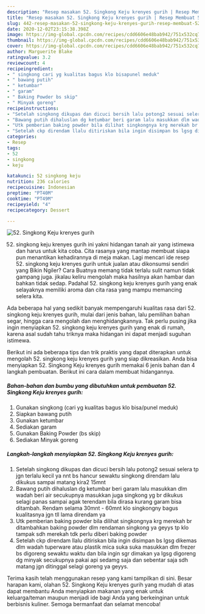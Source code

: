 ```yaml
---
description: "Resep masakan 52. Singkong Keju krenyes gurih | Resep Membuat 52. Singkong Keju krenyes gurih Yang Sedap"
title: "Resep masakan 52. Singkong Keju krenyes gurih | Resep Membuat 52. Singkong Keju krenyes gurih Yang Sedap"
slug: 442-resep-masakan-52-singkong-keju-krenyes-gurih-resep-membuat-52-singkong-keju-krenyes-gurih-yang-sedap
date: 2020-12-02T23:15:38.398Z
image: https://img-global.cpcdn.com/recipes/cdd6606e48bab942/751x532cq70/52-singkong-keju-krenyes-gurih-foto-resep-utama.jpg
thumbnail: https://img-global.cpcdn.com/recipes/cdd6606e48bab942/751x532cq70/52-singkong-keju-krenyes-gurih-foto-resep-utama.jpg
cover: https://img-global.cpcdn.com/recipes/cdd6606e48bab942/751x532cq70/52-singkong-keju-krenyes-gurih-foto-resep-utama.jpg
author: Marguerite Blake
ratingvalue: 3.2
reviewcount: 4
recipeingredient:
- " singkong cari yg kualitas bagus klo bisapunel meduk"
- " bawang putih"
- " ketumbar"
- " garam"
- " Baking Powder bs skip"
- " Minyak goreng"
recipeinstructions:
- "Setelah singkong dikupas dan dicuci bersih lalu potong2 sesuai selera tp jgn terlalu kecil ya nnt bs hancur sewaktu singkong direndam lalu dikukus sampai matang kira2 15mnt"
- "Bawang putih dihaluslan dg ketumbar beri garam lalu masukkan dlm wadah beri air secukupnya masukkan juga singkong yg br dikukus selagi panas sampai agak terendam bila dirasa kurang garam bisa ditambah. Rendam selama 30mnt - 60mnt klo singkongny bagus kualitasnya jgn tll lama direndam ya"
- "Utk pemberian baking powder bila dilihat singkongnya krg merekah br ditambahkan baking powder dlm rendaman singkong ya geyys tp klo tampak sdh merekah tdk perlu diberi baking powder"
- "Setelah ckp direndam llalu ditiriskan bila ingin disimpan bs lgsg dikemas dlm wadah tuperware atau plastik mica suka suka masukkan dlm frezer bs digoreng sewaktu waktu dan bila ingin sgr dimakan ya lgsg digoreng dg minyak secukupnya pakai api sedamg saja dan sebentar saja sdh matang jgn ditinggal selagi goreng ya geyys."
categories:
- Resep
tags:
- 52
- singkong
- keju

katakunci: 52 singkong keju 
nutrition: 236 calories
recipecuisine: Indonesian
preptime: "PT40M"
cooktime: "PT49M"
recipeyield: "4"
recipecategory: Dessert

---
```



![52. Singkong Keju krenyes gurih](https://img-global.cpcdn.com/recipes/cdd6606e48bab942/751x532cq70/52-singkong-keju-krenyes-gurih-foto-resep-utama.jpg)


52. singkong keju krenyes gurih ini yakni hidangan tanah air yang istimewa dan harus untuk kita coba. Cita rasanya yang mantap membuat siapa pun menantikan kehadirannya di meja makan.
Lagi mencari ide resep 52. singkong keju krenyes gurih untuk jualan atau dikonsumsi sendiri yang Bikin Ngiler? Cara Buatnya memang tidak terlalu sulit namun tidak gampang juga. jikalau keliru mengolah maka hasilnya akan hambar dan bahkan tidak sedap. Padahal 52. singkong keju krenyes gurih yang enak selayaknya memiliki aroma dan cita rasa yang mampu memancing selera kita.

Ada beberapa hal yang sedikit banyak mempengaruhi kualitas rasa dari 52. singkong keju krenyes gurih, mulai dari jenis bahan, lalu pemilihan bahan segar, hingga cara mengolah dan menghidangkannya. Tak perlu pusing jika ingin menyiapkan 52. singkong keju krenyes gurih yang enak di rumah, karena asal sudah tahu triknya maka hidangan ini dapat menjadi suguhan istimewa.




Berikut ini ada beberapa tips dan trik praktis yang dapat diterapkan untuk mengolah 52. singkong keju krenyes gurih yang siap dikreasikan. Anda bisa menyiapkan 52. Singkong Keju krenyes gurih memakai 6 jenis bahan dan 4 langkah pembuatan. Berikut ini cara dalam membuat hidangannya.

<!--inarticleads1-->

##### Bahan-bahan dan bumbu yang dibutuhkan untuk pembuatan 52. Singkong Keju krenyes gurih:

1. Gunakan  singkong (cari yg kualitas bagus klo bisa/punel meduk)
1. Siapkan  bawang putih
1. Gunakan  ketumbar
1. Sediakan  garam
1. Gunakan  Baking Powder (bs skip)
1. Sediakan  Minyak goreng




<!--inarticleads2-->

##### Langkah-langkah menyiapkan 52. Singkong Keju krenyes gurih:

1. Setelah singkong dikupas dan dicuci bersih lalu potong2 sesuai selera tp jgn terlalu kecil ya nnt bs hancur sewaktu singkong direndam lalu dikukus sampai matang kira2 15mnt
1. Bawang putih dihaluslan dg ketumbar beri garam lalu masukkan dlm wadah beri air secukupnya masukkan juga singkong yg br dikukus selagi panas sampai agak terendam bila dirasa kurang garam bisa ditambah. Rendam selama 30mnt - 60mnt klo singkongny bagus kualitasnya jgn tll lama direndam ya
1. Utk pemberian baking powder bila dilihat singkongnya krg merekah br ditambahkan baking powder dlm rendaman singkong ya geyys tp klo tampak sdh merekah tdk perlu diberi baking powder
1. Setelah ckp direndam llalu ditiriskan bila ingin disimpan bs lgsg dikemas dlm wadah tuperware atau plastik mica suka suka masukkan dlm frezer bs digoreng sewaktu waktu dan bila ingin sgr dimakan ya lgsg digoreng dg minyak secukupnya pakai api sedamg saja dan sebentar saja sdh matang jgn ditinggal selagi goreng ya geyys.




Terima kasih telah menggunakan resep yang kami tampilkan di sini. Besar harapan kami, olahan 52. Singkong Keju krenyes gurih yang mudah di atas dapat membantu Anda menyiapkan makanan yang enak untuk keluarga/teman maupun menjadi ide bagi Anda yang berkeinginan untuk berbisnis kuliner. Semoga bermanfaat dan selamat mencoba!
